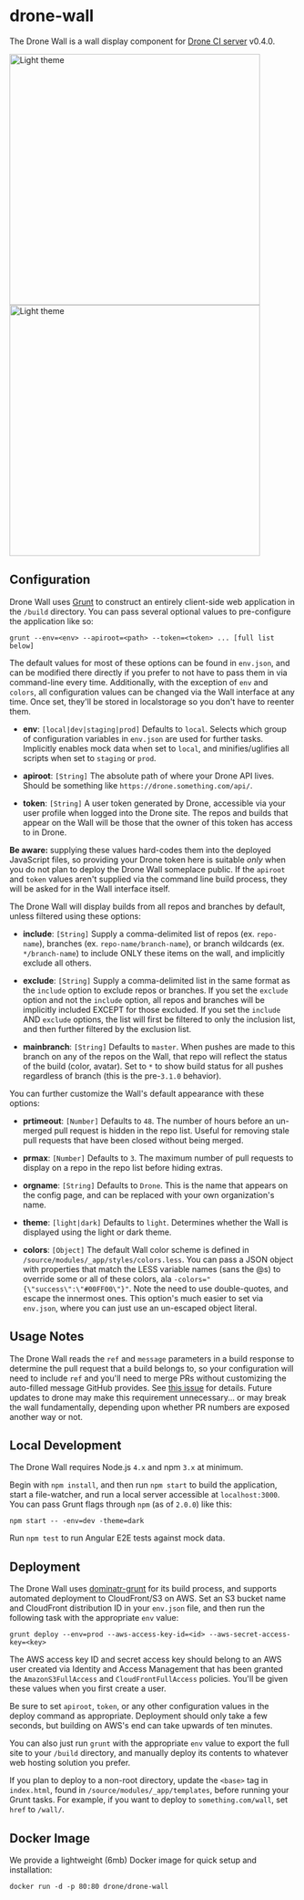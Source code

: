 # drone-wall

The Drone Wall is a wall display component for [Drone CI server](https://github.com/drone/drone) v0.4.0.

<img src="http://tathanen.github.io/drone-wall-light.png" width="440" alt="Light theme">
<img src="http://tathanen.github.io/drone-wall-dark.png" width="440" alt="Light theme">

## Configuration

Drone Wall uses [Grunt](http://gruntjs.com/) to construct an entirely client-side web application in the `/build` directory.  You can pass several optional values to pre-configure the application like so:

````
grunt --env=<env> --apiroot=<path> --token=<token> ... [full list below]
````

The default values for most of these options can be found in `env.json`, and can be modified there directly if you prefer to not have to pass them in via command-line every time.  Additionally, with the exception of `env` and `colors`, all configuration values can be changed via the Wall interface at any time.  Once set, they'll be stored in localstorage so you don't have to reenter them.

* **env**: `[local|dev|staging|prod]` Defaults to `local`.  Selects which group of configuration variables in `env.json` are used for further tasks.  Implicitly enables mock data when set to `local`, and minifies/uglifies all scripts when set to `staging` or `prod`.

* **apiroot**: `[String]` The absolute path of where your Drone API lives.  Should be something like `https://drone.something.com/api/`.

* **token**: `[String]` A user token generated by Drone, accessible via your user profile when logged into the Drone site.  The repos and builds that appear on the Wall will be those that the owner of this token has access to in Drone.

**Be aware:** supplying these values hard-codes them into the deployed JavaScript files, so providing your Drone token here is suitable *only* when you do not plan to deploy the Drone Wall someplace public. If the `apiroot` and `token` values aren't supplied via the command line build process, they will be asked for in the Wall interface itself.

The Drone Wall will display builds from all repos and branches by default, unless filtered using these options:

* **include**: `[String]` Supply a comma-delimited list of repos (ex. `repo-name`), branches (ex. `repo-name/branch-name`), or branch wildcards (ex. `*/branch-name`) to include ONLY these items on the wall, and implicitly exclude all others.

* **exclude**: `[String]` Supply a comma-delimited list in the same format as the `include` option to exclude repos or branches.  If you set the `exclude` option and not the `include` option, all repos and branches will be implicitly included EXCEPT for those excluded.  If you set the `include` AND `exclude` options, the list will first be filtered to only the inclusion list, and then further filtered by the exclusion list.

* **mainbranch**: `[String]` Defaults to `master`.  When pushes are made to this branch on any of the repos on the Wall, that repo will reflect the status of the build (color, avatar).  Set to `*` to show build status for all pushes regardless of branch (this is the pre-`3.1.0` behavior).

You can further customize the Wall's default appearance with these options:

* **prtimeout**: `[Number]` Defaults to `48`.  The number of hours before an un-merged pull request is hidden in the repo list.  Useful for removing stale pull requests that have been closed without being merged.

* **prmax**: `[Number]` Defaults to `3`.  The maximum number of pull requests to display on a repo in the repo list before hiding extras.

* **orgname**: `[String]` Defaults to `Drone`.  This is the name that appears on the config page, and can be replaced with your own organization's name.

* **theme**: `[light|dark]` Defaults to `light`.  Determines whether the Wall is displayed using the light or dark theme.

* **colors**: `[Object]` The default Wall color scheme is defined in `/source/modules/_app/styles/colors.less`.  You can pass a JSON object with properties that match the LESS variable names (sans the @s) to override some or all of these colors, ala `-colors="{\"success\":\"#00FF00\"}"`.  Note the need to use double-quotes, and escape the innermost ones.  This option's much easier to set via `env.json`, where you can just use an un-escaped object literal.

## Usage Notes

The Drone Wall reads the `ref` and `message` parameters in a build response to determine the pull request that a build belongs to, so your configuration will need to include `ref` and you'll need to merge PRs without customizing the auto-filled message GitHub provides.  See [this issue](https://github.com/drone/drone-wall/issues/45#issuecomment-244519555) for details.  Future updates to drone may make this requirement unnecessary... or may break the wall fundamentally, depending upon whether PR numbers are exposed another way or not.

## Local Development

The Drone Wall requires Node.js `4.x` and npm `3.x` at minimum.

Begin with `npm install`, and then run `npm start` to build the application, start a file-watcher, and run a local server accessible at `localhost:3000`.  You can pass Grunt flags through `npm` (as of `2.0.0`) like this:

````
npm start -- -env=dev -theme=dark
````

Run `npm test` to run Angular E2E tests against mock data.

## Deployment

The Drone Wall uses [dominatr-grunt](https://github.com/vokal/dominatr-grunt) for its build process, and supports automated deployment to CloudFront/S3 on AWS.  Set an S3 bucket name and CloudFront distribution ID in your `env.json` file, and then run the following task with the appropriate `env` value:

````
grunt deploy --env=prod --aws-access-key-id=<id> --aws-secret-access-key=<key>
````

The AWS access key ID and secret access key should belong to an AWS user created via Identity and Access Management that has been granted the `AmazonS3FullAccess` and `CloudFrontFullAccess` policies.  You'll be given these values when you first create a user.

Be sure to set `apiroot`, `token`, or any other configuration values in the deploy command as appropriate.  Deployment should only take a few seconds, but building on AWS's end can take upwards of ten minutes.

You can also just run `grunt` with the appropriate `env` value to export the full site to your `/build` directory, and manually deploy its contents to whatever web hosting solution you prefer.

If you plan to deploy to a non-root directory, update the `<base>` tag in `index.html`, found in `/source/modules/_app/templates`, before running your Grunt tasks.  For example, if you want to deploy to `something.com/wall`, set `href` to `/wall/`.

## Docker Image

We provide a lightweight (6mb) Docker image for quick setup and installation:

```
docker run -d -p 80:80 drone/drone-wall
```
